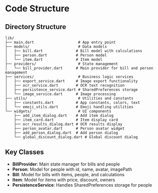 # Code Structure

## Directory Structure
```
lib/
├── main.dart                    # App entry point
├── models/                      # Data models
│   ├── bill.dart               # Bill model with calculations
│   ├── person.dart             # Person model
│   └── item.dart               # Item model
├── providers/                   # State management
│   └── bill_provider.dart      # Main provider for bill and person management
├── services/                    # Business logic services
│   ├── export_service.dart     # Image export functionality
│   ├── ocr_service.dart        # OCR text recognition
│   ├── persistence_service.dart # SharedPreferences storage
│   └── image_service.dart      # Image processing
├── utils/                       # Utilities and constants
│   ├── constants.dart          # App constants, colors, text
│   └── emoji_utils.dart        # Emoji handling utilities
└── widgets/                     # UI components
    ├── add_item_dialog.dart    # Add item dialog
    ├── item_card.dart          # Item display card
    ├── ocr_results_dialog.dart # OCR results display
    ├── person_avatar.dart      # Person avatar widget
    ├── add_person_dialog.dart  # Add person dialog
    └── global_discount_dialog.dart # Global discount dialog
```

## Key Classes
- **BillProvider**: Main state manager for bills and people
- **Person**: Model for people with id, name, avatar, imagePath
- **Bill**: Model for bills with items, people, and calculations
- **Item**: Model for items with price, discount, owners
- **PersistenceService**: Handles SharedPreferences storage for people